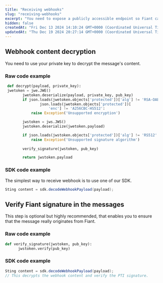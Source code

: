 ```yaml
---
title: "Receiving webhooks"
slug: "receiving-webhooks"
excerpt: "You need to expose a publicly accessible endpoint so Fiant can send you webhooks to update status of various operations that you initiate with the platform.\n\nFiant provides robust ways to protect your webhook against external attacks:"
hidden: false
createdAt: "Fri Dec 13 2024 14:10:24 GMT+0000 (Coordinated Universal Time)"
updatedAt: "Thu Dec 19 2024 20:27:14 GMT+0000 (Coordinated Universal Time)"
---
```

## Webhook content decryption

You need to use your private key to decrypt the message's content.

### Raw code example

```python
 def decrypt(payload, private_key):
 jwetoken = jwe.JWE()
        jwetoken.deserialize(payload, private_key, pub_key)
        if json.loads(jwetoken.objects['protected'])['alg'] != 'RSA-OAEP-256' or \
                json.loads(jwetoken.objects['protected'])[
                    'enc'] != 'A256CBC-HS512':
            raise Exception('Unsupported encryption')

        jwstoken = jws.JWS()
        jwstoken.deserialize(jwetoken.payload)

        if json.loads(jwstoken.objects['protected'])['alg'] != 'RS512':
            raise Exception('Unsupported signature algorithm')
        
        verify_signature(jwstoken, pub_key)

        return jwstoken.payload
```

### SDK code example

The simplest way to receive webhook is to use one of our SDK.

```java
Sting content = sdk.decodeWebhookPayload(payload); 
```

## Verify Fiant signature in the messages

This step is optional but highly recommended, that enables you to ensure that the message really originates from Fiant.

### Raw code example

```python
def verify_signature(jwstoken, pub_key):
      jwstoken.verify(pub_key)
```

### SDK code example

```java
Sting content = sdk.decodeWebhookPayload(payload); 
// This decrypts the webhook content and verify the PTI signature.
```
